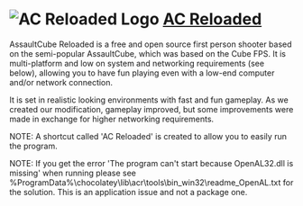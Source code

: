 # ![AC Reloaded Logo](https://cdn.rawgit.com/pauby/ChocoPackages/b8bb49ca/icons/acr.png "AC Realoded Logo") [AC Reloaded](https://chocolatey.org/packages/acr)

AssaultCube Reloaded is a free and open source first person shooter based on the semi-popular AssaultCube, which was based on the Cube FPS. It is multi-platform and low on system and networking requirements (see below), allowing you to have fun playing even with a low-end computer and/or network connection. 
    
It is set in realistic looking environments with fast and fun gameplay. As we created our modification, gameplay improved, but some improvements were made in exchange for higher networking requirements.

NOTE: A shortcut called 'AC Reloaded' is created to allow you to easily run the program.

NOTE: If you get the error 'The program can't start because OpenAL32.dll is missing' when running please see %ProgramData%\chocolatey\lib\acr\tools\bin_win32\readme_OpenAL.txt for the solution. This is an application issue and not a package one.